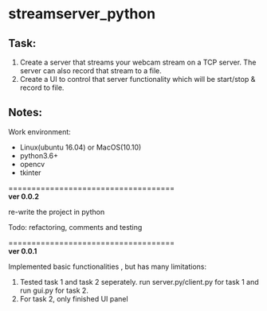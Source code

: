 # streamserver_python

## Task:

1. Create a server that streams your webcam stream on a TCP server. The server can also record that stream to a file.
2. Create a UI to control that server functionality which will be start/stop & record to file.



## Notes:

Work environment:   
- Linux(ubuntu 16.04) or MacOS(10.10)  
- python3.6+  
- opencv  
- tkinter  

====================================  
**ver 0.0.2**

re-write the project in python

Todo:
refactoring, comments and testing

====================================  
**ver 0.0.1**

Implemented basic functionalities , but has many limitations:

1. Tested task 1 and task 2 seperately. run server.py/client.py for task 1 and run gui.py for task 2.
2. For task 2, only finished UI panel
